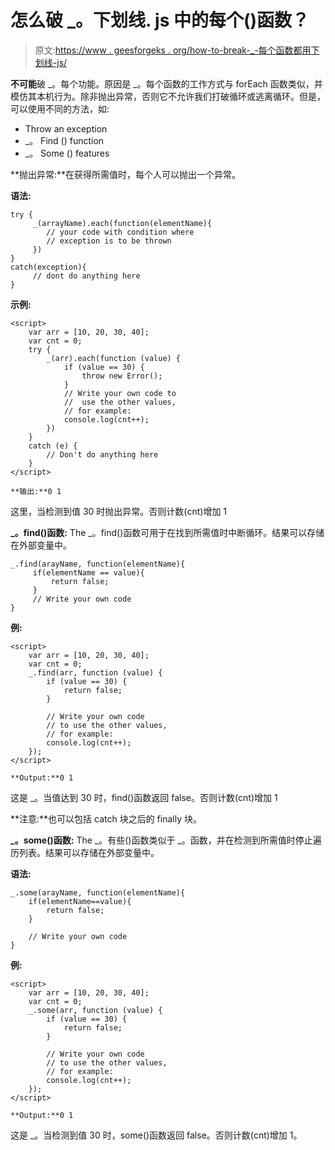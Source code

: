 # 怎么破 _。下划线. js 中的每个()函数？

> 原文:[https://www . geesforgeks . org/how-to-break-_-每个函数都用下划线-js/](https://www.geeksforgeeks.org/how-to-break-_-each-function-in-underscore-js/)

**不可能**破 _。每个功能。原因是 _。每个函数的工作方式与 forEach 函数类似，并模仿其本机行为。除非抛出异常，否则它不允许我们打破循环或逃离循环。但是，可以使用不同的方法，如:

*   Throw an exception
*   _。 Find () function
*   _。 Some () features

**抛出异常:**在获得所需值时，每个人可以抛出一个异常。

**语法:**

```
try {
     _(arrayName).each(function(elementName){
        // your code with condition where 
        // exception is to be thrown
     })
}
catch(exception){
     // dont do anything here
}

```

**示例:**

```
<script>
    var arr = [10, 20, 30, 40];
    var cnt = 0;
    try {
        _(arr).each(function (value) {
            if (value == 30) {
                throw new Error();
            }
            // Write your own code to
            //  use the other values,
            // for example:
            console.log(cnt++);
        })
    }
    catch (e) {
        // Don't do anything here
    }
</script>
```

```
**输出:**0 1
```

这里，当检测到值 30 时抛出异常。否则计数(cnt)增加 1

**_。find()函数:** The _。find()函数可用于在找到所需值时中断循环。结果可以存储在外部变量中。

```
_.find(arayName, function(elementName){
     if(elementName == value){
         return false;
     }
     // Write your own code
}

```

**例:**

```
<script>
    var arr = [10, 20, 30, 40];
    var cnt = 0;
    _.find(arr, function (value) {
        if (value == 30) {
            return false;
        }

        // Write your own code 
        // to use the other values,
        // for example:
        console.log(cnt++);
    });
</script>
```

```
**Output:**0 1
```

这是 _。当值达到 30 时，find()函数返回 false。否则计数(cnt)增加 1

**注意:**也可以包括 catch 块之后的 finally 块。

**_。some()函数:** The _。有些()函数类似于 _。函数，并在检测到所需值时停止遍历列表。结果可以存储在外部变量中。

**语法:**

```
_.some(arayName, function(elementName){
    if(elementName==value){
        return false;
    }

    // Write your own code
}

```

**例:**

```
<script>
    var arr = [10, 20, 30, 40];
    var cnt = 0;
    _.some(arr, function (value) {
        if (value == 30) {
            return false;
        }

        // Write your own code 
        // to use the other values,
        // for example:
        console.log(cnt++);
    });
</script>
```

```
**Output:**0 1
```

这是 _。当检测到值 30 时，some()函数返回 false。否则计数(cnt)增加 1。